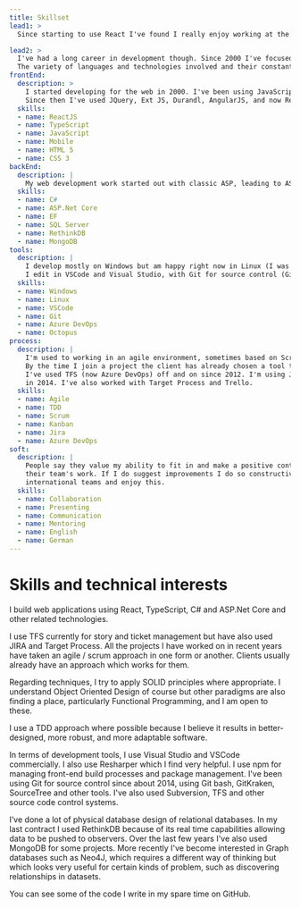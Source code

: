 ```yaml
---
title: Skillset
lead1: >
  Since starting to use React I've found I really enjoy working at the front end and I am focused on that for the time being.

lead2: >
  I've had a long career in development though. Since 2000 I've focused on web applications. My background is full stack.
  The variety of languages and technologies involved and their constant evolution keeps me interested and curious, and allows me to continually improve what I can offer users.
frontEnd:
  description: >
    I started developing for the web in 2000. I've been using JavaScript to write SPAs since I discovered AJAX!
    Since then I've used JQuery, Ext JS, Durandl, AngularJS, and now React, my preferred framework. I'm experimenting with NextJS - this site is built on it. Since 2019 I've mostly used TypeScript - I really like it.
  skills:
  - name: ReactJS
  - name: TypeScript
  - name: JavaScript
  - name: Mobile
  - name: HTML 5
  - name: CSS 3
backEnd:
  description: |
    My web development work started out with classic ASP, leading to ASP.Net Core using C#. I've used SQL Server since about 2000 but also worked with MongoDB and more recently RethinkDB, a real-time database. I've mainly used Entity Framework as an ORM but also NHibernate and Dapper.
  skills:
  - name: C#
  - name: ASP.Net Core
  - name: EF
  - name: SQL Server
  - name: RethinkDB
  - name: MongoDB
tools:
  description: |
    I develop mostly on Windows but am happy right now in Linux (I was originally from a Unix background).
    I edit in VSCode and Visual Studio, with Git for source control (GitHub, GitLab, BitBucket), and at present GitLab for CI and deployment though I have more experience with TFS and Octopus Deploy. My Cloud experience comprises exploring Azure for the most part. I have light exposure to Kubernetes using Minikube.
  skills:
  - name: Windows
  - name: Linux
  - name: VSCode
  - name: Git
  - name: Azure DevOps
  - name: Octopus
process:
  description: |
    I'm used to working in an agile environment, sometimes based on Scrum, sometimes Kanban.
    By the time I join a project the client has already chosen a tool to manage it so I'm familiar with a few. 
    I've used TFS (now Azure DevOps) off and on since 2012. I'm using Jira at the moment, which I first used 
    in 2014. I've also worked with Target Process and Trello.
  skills:
  - name: Agile
  - name: TDD
  - name: Scrum
  - name: Kanban
  - name: Jira
  - name: Azure DevOps
soft:
  description: |
    People say they value my ability to fit in and make a positive contribution that complements 
    their team's work. If I do suggest improvements I do so constructively. I'm pragmatic. I enjoy collaborating, pair programming, mentoring, presenting and (perhaps unusually) documenting! I am used to working in  
    international teams and enjoy this.
  skills:
  - name: Collaboration
  - name: Presenting
  - name: Communication
  - name: Mentoring
  - name: English
  - name: German
---
```

# Skills and technical interests #

I build web applications using React, TypeScript, C# and ASP.Net Core and other related technologies.

I use TFS currently for story and ticket management but have also used JIRA and Target Process. All the projects I have worked on in recent years have taken an agile / scrum approach in one form or another. Clients usually already have an approach which works for them.

Regarding techniques, I try to apply SOLID principles where appropriate. I understand Object Oriented Design of course but other paradigms are also finding a place, particularly Functional Programming, and I am open to these. 

I use a TDD approach where possible because I believe it results in better-designed, more robust, and more adaptable software.

In terms of development tools, I use Visual Studio and VSCode commercially. I also use Resharper which I find very helpful. I use npm for managing front-end build processes and package management. I've been using Git for source control since about 2014, using Git bash, GitKraken, SourceTree and other tools. I've also used Subversion, TFS and other source code control systems.

I’ve done a lot of physical database design of relational databases. In my last contract I used RethinkDB because of its real time capabilities allowing data to be pushed to observers. Over the last few years I've also used MongoDB for some projects. More recently I've become interested in Graph databases such as Neo4J, which requires a different way of thinking but which looks very useful for certain kinds of problem, such as discovering relationships in datasets.

You can see some of the code I write in my spare time on GitHub.


